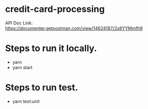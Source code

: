 # credit-card-processing

API Doc Link:  https://documenter.getpostman.com/view/14624187/2s8YYMmfh9

# Steps to run it locally.

- yarn
- yarn start

# Steps to run test.

- yarn test:unit



